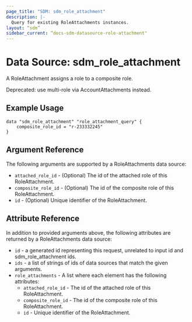 ```yaml
---
page_title: "SDM: sdm_role_attachment"
description: |-
  Query for existing RoleAttachments instances.
layout: “sdm”
sidebar_current: “docs-sdm-datasource-role-attachment"
---
```

# Data Source: sdm_role_attachment

A RoleAttachment assigns a role to a composite role.
 
 Deprecated: use multi-role via AccountAttachments instead.
## Example Usage

```hcl
data "sdm_role_attachment" "role_attachment_query" {
    composite_role_id = "r-233332245"
}
```
## Argument Reference
The following arguments are supported by a RoleAttachments data source:
* `attached_role_id` - (Optional) The id of the attached role of this RoleAttachment.
* `composite_role_id` - (Optional) The id of the composite role of this RoleAttachment.
* `id` - (Optional) Unique identifier of the RoleAttachment.
## Attribute Reference
In addition to provided arguments above, the following attributes are returned by a RoleAttachments data source:
* `id` - a generated id representing this request, unrelated to input id and sdm_role_attachment ids.
* `ids` - a list of strings of ids of data sources that match the given arguments.
* `role_attachments` - A list where each element has the following attributes:
	* `attached_role_id` - The id of the attached role of this RoleAttachment.
	* `composite_role_id` - The id of the composite role of this RoleAttachment.
	* `id` - Unique identifier of the RoleAttachment.

